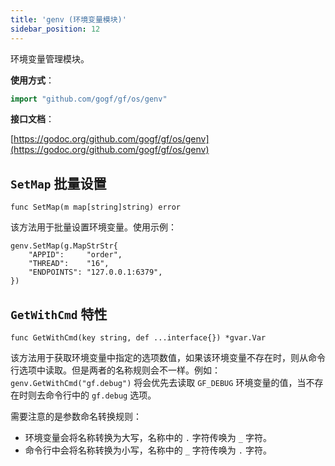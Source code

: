 ```yaml
---
title: 'genv (环境变量模块)'
sidebar_position: 12
---
```


环境变量管理模块。

**使用方式**：

```  go
import "github.com/gogf/gf/os/genv"

```

**接口文档**：

[https://godoc.org/github.com/gogf/gf/os/genv](https://godoc.org/github.com/gogf/gf/os/genv)

## `SetMap` 批量设置

```
func SetMap(m map[string]string) error
```

该方法用于批量设置环境变量。使用示例：

```
genv.SetMap(g.MapStrStr{
	"APPID":     "order",
	"THREAD":    "16",
	"ENDPOINTS": "127.0.0.1:6379",
})
```

## `GetWithCmd` 特性

```
func GetWithCmd(key string, def ...interface{}) *gvar.Var
```

该方法用于获取环境变量中指定的选项数值，如果该环境变量不存在时，则从命令行选项中读取。但是两者的名称规则会不一样。例如： `genv.GetWithCmd("gf.debug")` 将会优先去读取 `GF_DEBUG` 环境变量的值，当不存在时则去命令行中的 `gf.debug` 选项。

需要注意的是参数命名转换规则：

- 环境变量会将名称转换为大写，名称中的 `.` 字符传唤为 `_` 字符。
- 命令行中会将名称转换为小写，名称中的 `_` 字符传唤为 `.` 字符。